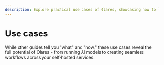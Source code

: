 ```yaml
---
description: Explore practical use cases of Olares, showcasing how to leverage its features for AI workflows, creative tools, and self-hosted applications. Unlock the full potential of Olares in your environment.
---
```

# Use cases
While other guides tell you "what" and "how," these use cases reveal the full potential of Olares - from running AI models to creating seamless workflows across your self-hosted services.

<FilterableList :items="[
  { title: 'Stable Diffusion', link: './stable-diffusion.html', tags: ['ai'] },
  { title: 'ComfyUI', link: './comfyui.html', tags: ['ai'] },
  { title: 'Open WebUI', link: './openwebui.html', tags: ['ai'] },
  { title: 'Perplexica', link: './perplexica.html', tags: ['ai']},
  { title: 'Dify', link: './dify.html', tags: ['ai']},
  { title: 'Hubble', link: 'https://blog.olares.xyz/running-farcaster-hubble-on-your-home-cloud/', tags: ['social network']},
  { title: 'Ollama', link: './ollama.html', tags: ['ai']},
]" 
/>
